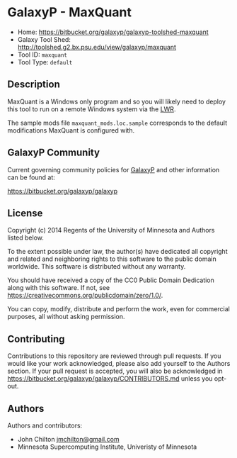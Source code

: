 GalaxyP - MaxQuant
==================

* Home: <https://bitbucket.org/galaxyp/galaxyp-toolshed-maxquant>
* Galaxy Tool Shed: <http://toolshed.g2.bx.psu.edu/view/galaxyp/maxquant>
* Tool ID: `maxquant`
* Tool Type: `default`


Description
-----------

MaxQuant is a Windows only program and so you will likely need to deploy this tool to run on a remote Windows system via the [LWR](https://wiki.g2.bx.psu.edu/Admin/Config/LWR).

The sample mods file `maxquant_mods.loc.sample` corresponds to the default modifications MaxQuant is configured with.


GalaxyP Community
-----------------

Current governing community policies for [GalaxyP](https://bitbucket.org/galaxyp/) and other information can be found at:

<https://bitbucket.org/galaxyp/galaxyp>


License
-------

Copyright (c) 2014 Regents of the University of Minnesota and Authors listed below.

To the extent possible under law, the author(s) have dedicated all copyright and related and neighboring rights to this software to the public domain worldwide. This software is distributed without any warranty.

You should have received a copy of the CC0 Public Domain Dedication along with this software. If not, see <https://creativecommons.org/publicdomain/zero/1.0/>.

You can copy, modify, distribute and perform the work, even for commercial purposes, all without asking permission.


Contributing
------------

Contributions to this repository are reviewed through pull requests. If you would like your work acknowledged, please also add yourself to the Authors section. If your pull request is accepted, you will also be acknowledged in <https://bitbucket.org/galaxyp/galaxyp/CONTRIBUTORS.md> unless you opt-out.


Authors
-------

Authors and contributors:

* John Chilton <jmchilton@gmail.com>
* Minnesota Supercomputing Institute, Univeristy of Minnesota
